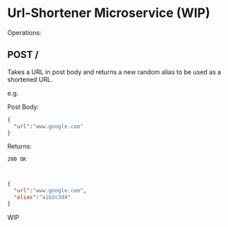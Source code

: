 # Url-Shortener Microservice (WIP)

Operations:

## POST /

Takes a URL in post body and returns a new random alias to be used as a shortened URL.

e.g.

Post Body:
```json
{
  "url":"www.google.com"
}
```

Returns:

`200 OK`
```json


{
  "url":"www.google.com",
  "alias":"a1b2c3d4"
}
```

WIP
